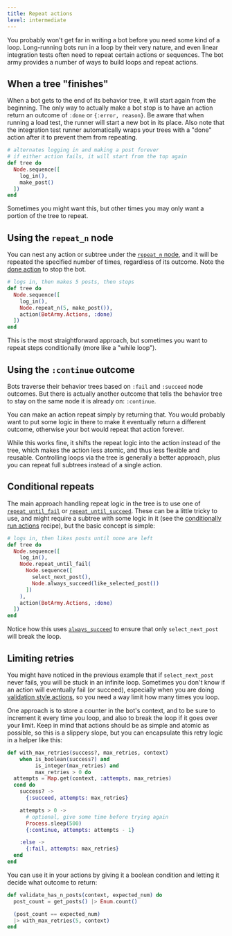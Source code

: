 ```yaml
---
title: Repeat actions
level: intermediate
---
```


You probably won't get far in writing a bot before you need some kind of a loop.
Long-running bots run in a loop by their very nature, and even linear integration
tests often need to repeat certain actions or sequences. The bot army provides a
number of ways to build loops and repeat actions.

## When a tree "finishes"

When a bot gets to the end of its behavior tree, it will start again from the
beginning. The only way to actually make a bot stop is to have an action return an
outcome of `:done` or `{:error, reason}`. Be aware that when running a load test, the
runner will start a new bot in its place. Also note that the integration test runner
automatically wraps your trees with a "done" action after it to prevent them from
repeating.

```elixir
# alternates logging in and making a post forever
# if either action fails, it will start from the top again
def tree do
  Node.sequence([
    log_in(),
    make_post()
  ])
end
```

Sometimes you might want this, but other times you may only want a portion of the
tree to repeat.

## Using the `repeat_n` node

You can nest any action or subtree under the [`repeat_n` node][1], and it will be
repeated the specified number of times, regardless of its outcome. Note the [done
action][2] to stop the bot.

```elixir
# logs in, then makes 5 posts, then stops
def tree do
  Node.sequence([
    log_in(),
    Node.repeat_n(5, make_post()),
    action(BotArmy.Actions, :done)
  ])
end
```

This is the most straightforward approach, but sometimes you want to repeat steps
conditionally (more like a "while loop").

## Using the `:continue` outcome

Bots traverse their behavior trees based on `:fail` and `:succeed` node outcomes.
But there is actually another outcome that tells the behavior tree to stay on the
same node it is already on: `:continue`.

You can make an action repeat simply by returning that. You would probably want to
put some logic in there to make it eventually return a different outcome, otherwise
your bot would repeat that action forever.

While this works fine, it shifts the repeat logic into the action instead of the
tree, which makes the action less atomic, and thus less flexible and reusable.
Controlling loops via the tree is generally a better approach, plus you can repeat
full subtrees instead of a single action.

## Conditional repeats

The main approach handling repeat logic in the tree is to use one of
[`repeat_until_fail`][3] or [`repeat_until_succeed`][4]. These can be a little tricky
to use, and might require a subtree with some logic in it (see the [conditionally run
actions][5] recipe), but the basic concept is simple:

```elixir
# logs in, then likes posts until none are left
def tree do
  Node.sequence([
    log_in(),
    Node.repeat_until_fail(
      Node.sequence([
        select_next_post(),
        Node.always_succeed(like_selected_post())
      ])
    ),
    action(BotArmy.Actions, :done)
  ])
end
```

Notice how this uses [`always_succeed`][6] to ensure that only `select_next_post`
will break the loop.

## Limiting retries

You might have noticed in the previous example that if `select_next_post` never
fails, you will be stuck in an infinite loop. Sometimes you don't know if an action
will eventually fail (or succeed), especially when you are doing [validation style
actions][7], so you need a way limit how many times you loop.

One approach is to store a counter in the bot's context, and to be sure to increment
it every time you loop, and also to break the loop if it goes over your limit. Keep
in mind that actions should be as simple and atomic as possible, so this is a
slippery slope, but you can encapsulate this retry logic in a helper like this:

```elixir
def with_max_retries(success?, max_retries, context)
    when is_boolean(success?) and
         is_integer(max_retries) and
         max_retries > 0 do
  attempts = Map.get(context, :attempts, max_retries)
  cond do
    success? ->
      {:succeed, attempts: max_retries}

    attempts > 0 ->
      # optional, give some time before trying again
      Process.sleep(500)
      {:continue, attempts: attempts - 1}

    :else ->
      {:fail, attempts: max_retries}
  end
end
```

You can use it in your actions by giving it a boolean condition and letting it decide
what outcome to return:

```elixir
def validate_has_n_posts(context, expected_num) do
  post_count = get_posts() |> Enum.count()

  (post_count == expected_num)
  |> with_max_retries(5, context)
end
```

[1]: https://hexdocs.pm/behavior_tree/BehaviorTree.Node.html#repeat_n/2
[2]: https://git.corp.adobe.com/pages/BotTestingFramework/bot_army/BotArmy.Actions.html#done/1
[3]: https://hexdocs.pm/behavior_tree/BehaviorTree.Node.html#repeat_until_fail/1
[4]: https://hexdocs.pm/behavior_tree/BehaviorTree.Node.html#repeat_until_succeed/1
[5]: ../conditionally-run-actions/
[6]: https://hexdocs.pm/behavior_tree/BehaviorTree.Node.html#always_succeed/1
[7]: ../validate-expectations
